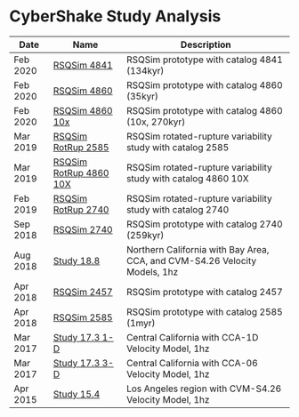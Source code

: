 # CyberShake Study Analysis

| Date | Name | Description |
|-----|-----|-----|
| Feb 2020 | [RSQSim 4841](study_20_2_rsqsim_4841#rsqsim-4841) | RSQSim prototype with catalog 4841 (134kyr) |
| Feb 2020 | [RSQSim 4860](study_20_2_rsqsim_4860#rsqsim-4860) | RSQSim prototype with catalog 4860 (35kyr) |
| Feb 2020 | [RSQSim 4860 10x](study_20_2_rsqsim_4860_10x#rsqsim-4860-10x) | RSQSim prototype with catalog 4860 (10x, 270kyr) |
| Mar 2019 | [RSQSim RotRup 2585](study_19_3_rsqsim_rot_2585#rsqsim-rotrup-2585) | RSQSim rotated-rupture variability study with catalog 2585 |
| Mar 2019 | [RSQSim RotRup 4860 10X](study_20_2_rsqsim_rot_4860_10x#rsqsim-rotrup-4860-10x) | RSQSim rotated-rupture variability study with catalog 4860 10X |
| Feb 2019 | [RSQSim RotRup 2740](study_19_2_rsqsim_rot_2740#rsqsim-rotrup-2740) | RSQSim rotated-rupture variability study with catalog 2740 |
| Sep 2018 | [RSQSim 2740](study_18_9_rsqsim_2740#rsqsim-2740) | RSQSim prototype with catalog 2740 (259kyr) |
| Aug 2018 | [Study 18.8](study_18_8#study-188) | Northern California with Bay Area, CCA, and CVM-S4.26 Velocity Models, 1hz |
| Apr 2018 | [RSQSim 2457](study_18_4_rsqsim_prototype_2457#rsqsim-2457) | RSQSim prototype with catalog 2457 |
| Apr 2018 | [RSQSim 2585](study_18_4_rsqsim_2585#rsqsim-2585) | RSQSim prototype with catalog 2585 (1myr) |
| Mar 2017 | [Study 17.3 1-D](study_17_3_1d#study-173-1-d) | Central California with CCA-1D Velocity Model, 1hz |
| Mar 2017 | [Study 17.3 3-D](study_17_3_3d#study-173-3-d) | Central California with CCA-06 Velocity Model, 1hz |
| Apr 2015 | [Study 15.4](study_15_4#study-154) | Los Angeles region with CVM-S4.26 Velocity Model, 1hz |
